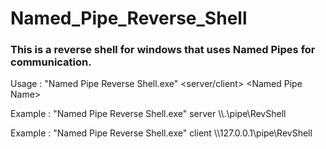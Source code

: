# Named_Pipe_Reverse_Shell
### This is a reverse shell for windows that uses Named Pipes for communication.

Usage : "Named Pipe Reverse Shell.exe" \<server/client\> \<Named Pipe Name\>

Example : "Named Pipe Reverse Shell.exe" server \\\\.\\pipe\\RevShell

Example : "Named Pipe Reverse Shell.exe" client \\\\127.0.0.1\\pipe\\RevShell
